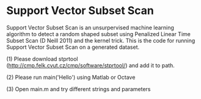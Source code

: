 # Support Vector Subset Scan

Support Vector Subset Scan is an unsurpervised machine learning algorithm to detect a random shaped subset using Penalized Linear Time Subset Scan (D Neill 2011) and the kernel trick. This is the code for running Support Vector Subset Scan on a generated dataset.

(1)    Please download stprtool (http://cmp.felk.cvut.cz/cmp/software/stprtool/) and add it to path.

(2)    Please run main('Hello') using Matlab or Octave

(3)    Open main.m and try different strings and parameters
